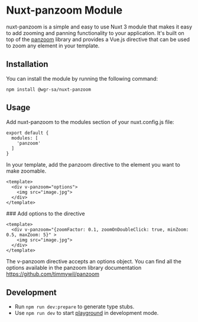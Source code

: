 # Nuxt-panzoom Module

nuxt-panzoom is a simple and easy to use Nuxt 3 module that makes it easy to add zooming and panning functionality to your application. It's built on top of the [panzoom]((https://github.com/timmywil/panzoom)) library and provides a Vue.js directive that can be used to zoom any element in your template.

## Installation
You can install the module by running the following command:

`npm install @wgr-sa/nuxt-panzoom`

## Usage
Add nuxt-panzoom to the modules section of your nuxt.config.js file:
```
export default {
  modules: [
    'panzoom'
  ]
}
```

In your template, add the panzoom directive to the element you want to make zoomable.
```
<template>
  <div v-panzoom="options">
    <img src="image.jpg">
  </div>
</template>
```


### Add options to the directive


```
<template>
  <div v-panzoom="{zoomFactor: 0.1, zoomOnDoubleClick: true, minZoom: 0.5, maxZoom: 5}" >
    <img src="image.jpg">
  </div>
</template>
```

The v-panzoom directive accepts an options object. You can find all the options available in the panzoom library documentation https://github.com/timmywil/panzoom

## Development

- Run `npm run dev:prepare` to generate type stubs.
- Use `npm run dev` to start [playground](./playground) in development mode.
